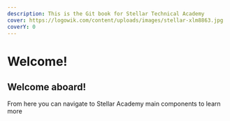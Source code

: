 ```yaml
---
description: This is the Git book for Stellar Technical Academy
cover: https://logowik.com/content/uploads/images/stellar-xlm8863.jpg
coverY: 0
---
```


# Welcome!

## Welcome aboard!

From here you can navigate to Stellar Academy main components to learn more

